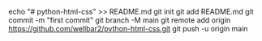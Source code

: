 echo "# python-html-css" >> README.md
git init
git add README.md
git commit -m "first commit"
git branch -M main
git remote add origin https://github.com/wellbar2/python-html-css.git
git push -u origin main
